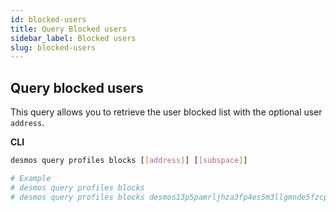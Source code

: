 ```yaml
---
id: blocked-users
title: Query Blocked users
sidebar_label: Blocked users
slug: blocked-users
---
```


## Query blocked users
This query allows you to retrieve the user blocked list with the optional user `address`.

**CLI**
```bash
desmos query profiles blocks [[address]] [[subspace]]

# Example
# desmos query profiles blocks
# desmos query profiles blocks desmos13p5pamrljhza3fp4es5m3llgmnde5fzcpq6nud
```